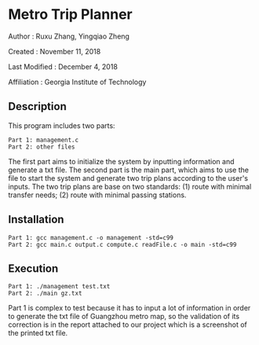 # Metro Trip Planner

Author          : Ruxu Zhang, Yingqiao Zheng

Created         : November 11, 2018

Last Modified   : December 4, 2018

Affiliation          : Georgia Institute of Technology


Description
-------------

This program includes two parts:

	Part 1: management.c
	Part 2: other files

The first part aims to initialize the system by inputting information and generate a txt file. The second part is the main part, which aims to use the file to start the system and generate two trip plans according to the user's inputs. The two trip plans are base on two standards: (1) route with minimal transfer needs; (2) route with minimal passing stations.

Installation
------------

    Part 1: gcc management.c -o management -std=c99
    Part 2: gcc main.c output.c compute.c readFile.c -o main -std=c99


Execution
-----------

	Part 1: ./management test.txt
	Part 2: ./main gz.txt

Part 1 is complex to test because it has to input a lot of information in order to generate the txt file of Guangzhou metro map, so the validation of its correction is in the report attached to our project which is a screenshot of the printed txt file.

